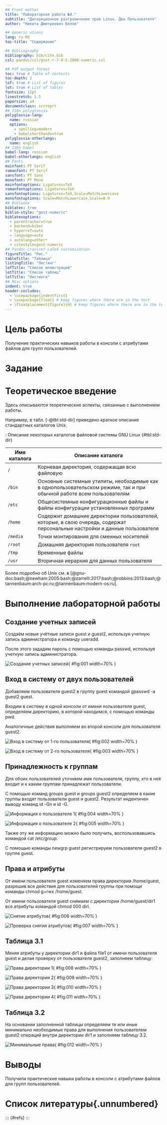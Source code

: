 ```yaml
---
## Front matter
title: "Лабораторная работа №4."
subtitle: "Дискреционное разграничение прав Linux. Два Пользователя"
author: "Никита Дмитриевич Белов"

## Generic otions
lang: ru-RU
toc-title: "Содержание"

## Bibliography
bibliography: bib/cite.bib
csl: pandoc/csl/gost-r-7-0-5-2008-numeric.csl

## Pdf output format
toc: true # Table of contents
toc-depth: 2
lof: true # List of figures
lot: true # List of tables
fontsize: 12pt
linestretch: 1.5
papersize: a4
documentclass: scrreprt
## I18n polyglossia
polyglossia-lang:
  name: russian
  options:
	- spelling=modern
	- babelshorthands=true
polyglossia-otherlangs:
  name: english
## I18n babel
babel-lang: russian
babel-otherlangs: english
## Fonts
mainfont: PT Serif
romanfont: PT Serif
sansfont: PT Sans
monofont: PT Mono
mainfontoptions: Ligatures=TeX
romanfontoptions: Ligatures=TeX
sansfontoptions: Ligatures=TeX,Scale=MatchLowercase
monofontoptions: Scale=MatchLowercase,Scale=0.9
## Biblatex
biblatex: true
biblio-style: "gost-numeric"
biblatexoptions:
  - parentracker=true
  - backend=biber
  - hyperref=auto
  - language=auto
  - autolang=other*
  - citestyle=gost-numeric
## Pandoc-crossref LaTeX customization
figureTitle: "Рис."
tableTitle: "Таблица"
listingTitle: "Листинг"
lofTitle: "Список иллюстраций"
lotTitle: "Список таблиц"
lolTitle: "Листинги"
## Misc options
indent: true
header-includes:
  - \usepackage{indentfirst}
  - \usepackage{float} # keep figures where there are in the text
  - \floatplacement{figure}{H} # keep figures where there are in the text
---
```


# Цель работы

Получение практических навыков работы в консоли с атрибутами файлов для групп пользователей.

# Задание



# Теоретическое введение

Здесь описываются теоретические аспекты, связанные с выполнением работы.

Например, в табл. [-@tbl:std-dir] приведено краткое описание стандартных каталогов Unix.

: Описание некоторых каталогов файловой системы GNU Linux {#tbl:std-dir}

| Имя каталога | Описание каталога                                                                                                          |
|--------------|----------------------------------------------------------------------------------------------------------------------------|
| `/`          | Корневая директория, содержащая всю файловую                                                                               |
| `/bin `      | Основные системные утилиты, необходимые как в однопользовательском режиме, так и при обычной работе всем пользователям     |
| `/etc`       | Общесистемные конфигурационные файлы и файлы конфигурации установленных программ                                           |
| `/home`      | Содержит домашние директории пользователей, которые, в свою очередь, содержат персональные настройки и данные пользователя |
| `/media`     | Точки монтирования для сменных носителей                                                                                   |
| `/root`      | Домашняя директория пользователя  `root`                                                                                   |
| `/tmp`       | Временные файлы                                                                                                            |
| `/usr`       | Вторичная иерархия для данных пользователя                                                                                 |

Более подробно об Unix см. в [@gnu-doc:bash;@newham:2005:bash;@zarrelli:2017:bash;@robbins:2013:bash;@tannenbaum:arch-pc:ru;@tannenbaum:modern-os:ru].

# Выполнение лабораторной работы

## Создание учетных записей

Создаём новые учётные записи guest и guest2, используя учетную запись администратора и команду useradd.

После этого зададим пароль с помощью команды passwd, используя учетную запись администратора.

![Создание учетных записей](image/01.jpg){ #fig:001 width=70% }

## Вход в систему от двух пользователей

Добавляем пользователя guest2 в группу guest командой gpasswd -a guest2 guest.

Входим в систему в одной консоли от имени пользователя guest, определяем директорию, в которой находимся, с помощью команды pwd.

Аналогичные действия выполняем во второй консоли для пользователя guest2.

![Вход в систему от 1-го пользователя](image/2.jpg){ #fig:002 width=70% }

![Вход в систему от 2-го пользователя](image/3.jpg){ #fig:003 width=70% }

## Принадлежность к группам

Для обоих пользователей уточняем имя пользователя, группу, кто в неё входит и к каким группам принадлежат пользователи.

С помощью команд groups guest и groups guest2 определяем в какие группы входят пользователи guest и guest2. Результат индентичен выводу команд id -Gn и id -G.

![Информация о пользователе 1](image/4.jpg){ #fig:004 width=70% }

![Информация о пользователе 2](image/5.jpg){ #fig:005 width=70% }

Также эту же информацию можно было получить, воспользовавшись командой cat /etc/group.

С помощью команды newgrp guest регистрируем пользователя guest2 в группе guest.

## Права и атрибуты

От имени пользователя guest изменяем права директории /home/guest, разрешив все действия для пользователей группы при помощи команды chmod g+rwx /home/guest.

От имени пользователя guest снимаем с директории /home/guest/dir1 все атрибуты командой chmod 000 dirl.

![Снятие атрибутов](image/6.jpg){ #fig:006 width=70% }

![Проверка снятия атрибутов](image/7.jpg){ #fig:007 width=70% }

## Таблица 3.1

Меняя атрибуты у директории dir1 и файла file1 от имени пользователя guest и делая проверку от пользователя guest2, заполняем таблицу:

![Права директории 1](image/8.jpg){ #fig:008 width=70% }

![Права директории 2](image/9.jpg){ #fig:009 width=70% }

![Права директории 3](image/10.jpg){ #fig:010 width=70% }

![Права директории 4](image/11.jpg){ #fig:011 width=70% }

## Таблица 3.2

На основании заполненной таблицы определяем те или иные минимально необходимые права для выполнения пользователем guest2 операций внутри директории dir1 и заполняем таблицу 3.2.

![Минимальные права](image/12.jpg){ #fig:012 width=70% }

# Выводы

Получили практические навыки работы в консоли с атрибутами файлов для групп пользователей.

# Список литературы{.unnumbered}

::: {#refs}
:::
